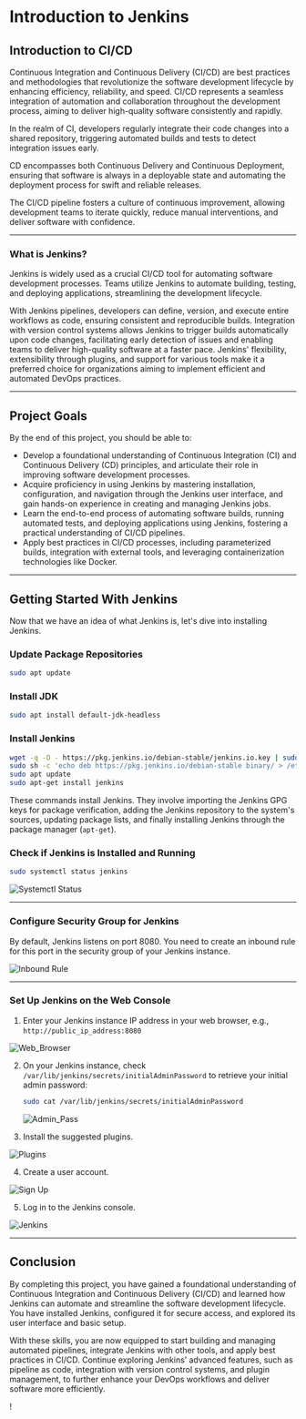 # Introduction to Jenkins

## Introduction to CI/CD

Continuous Integration and Continuous Delivery (CI/CD) are best practices and methodologies that revolutionize the software development lifecycle by enhancing efficiency, reliability, and speed. CI/CD represents a seamless integration of automation and collaboration throughout the development process, aiming to deliver high-quality software consistently and rapidly.

In the realm of CI, developers regularly integrate their code changes into a shared repository, triggering automated builds and tests to detect integration issues early.

CD encompasses both Continuous Delivery and Continuous Deployment, ensuring that software is always in a deployable state and automating the deployment process for swift and reliable releases.

The CI/CD pipeline fosters a culture of continuous improvement, allowing development teams to iterate quickly, reduce manual interventions, and deliver software with confidence.

---

### What is Jenkins?

Jenkins is widely used as a crucial CI/CD tool for automating software development processes. Teams utilize Jenkins to automate building, testing, and deploying applications, streamlining the development lifecycle.

With Jenkins pipelines, developers can define, version, and execute entire workflows as code, ensuring consistent and reproducible builds. Integration with version control systems allows Jenkins to trigger builds automatically upon code changes, facilitating early detection of issues and enabling teams to deliver high-quality software at a faster pace. Jenkins' flexibility, extensibility through plugins, and support for various tools make it a preferred choice for organizations aiming to implement efficient and automated DevOps practices.

---

## Project Goals

By the end of this project, you should be able to:

- Develop a foundational understanding of Continuous Integration (CI) and Continuous Delivery (CD) principles, and articulate their role in improving software development processes.
- Acquire proficiency in using Jenkins by mastering installation, configuration, and navigation through the Jenkins user interface, and gain hands-on experience in creating and managing Jenkins jobs.
- Learn the end-to-end process of automating software builds, running automated tests, and deploying applications using Jenkins, fostering a practical understanding of CI/CD pipelines.
- Apply best practices in CI/CD processes, including parameterized builds, integration with external tools, and leveraging containerization technologies like Docker.

---

## Getting Started With Jenkins

Now that we have an idea of what Jenkins is, let's dive into installing Jenkins.

### Update Package Repositories

```bash
sudo apt update
```

### Install JDK

```bash
sudo apt install default-jdk-headless
```

### Install Jenkins

```bash
wget -q -O - https://pkg.jenkins.io/debian-stable/jenkins.io.key | sudo apt-key add -
sudo sh -c 'echo deb https://pkg.jenkins.io/debian-stable binary/ > /etc/apt/sources.list.d/jenkins.list'
sudo apt update
sudo apt-get install jenkins
```

These commands install Jenkins. They involve importing the Jenkins GPG keys for package verification, adding the Jenkins repository to the system's sources, updating package lists, and finally installing Jenkins through the package manager (`apt-get`).

### Check if Jenkins is Installed and Running

```bash
sudo systemctl status jenkins
```

![Systemctl Status](img/1.a.Systemctl_status.png)

---

### Configure Security Group for Jenkins

By default, Jenkins listens on port 8080. You need to create an inbound rule for this port in the security group of your Jenkins instance.

![Inbound Rule](img/1.b.Inbound_rule.png)

---

### Set Up Jenkins on the Web Console

1. Enter your Jenkins instance IP address in your web browser, e.g., `http://public_ip_address:8080`

![Web_Browser](img/1.c.Web_Browser.png)

2. On your Jenkins instance, check `/var/lib/jenkins/secrets/initialAdminPassword` to retrieve your initial admin password:

    ```bash
    sudo cat /var/lib/jenkins/secrets/initialAdminPassword
    ```

    ![Admin_Pass](img/1.d.Admin_pass.png)

3. Install the suggested plugins.

![Plugins](img/1.e.Plugins.png)

4. Create a user account.

![Sign Up](img/1.f.Sign_up.png)

5. Log in to the Jenkins console.

![Jenkins](img/1.g.Jenkins.png)

---

## Conclusion

By completing this project, you have gained a foundational understanding of Continuous Integration and Continuous Delivery (CI/CD) and learned how Jenkins can automate and streamline the software development lifecycle. You have installed Jenkins, configured it for secure access, and explored its user interface and basic setup.

With these skills, you are now equipped to start building and managing automated pipelines, integrate Jenkins with other tools, and apply best practices in CI/CD. Continue exploring Jenkins’ advanced features, such as pipeline as code, integration with version control systems, and plugin management, to further enhance your DevOps workflows and deliver software more efficiently.

!

